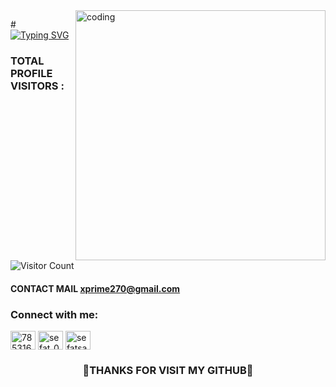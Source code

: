 <img align="right" alt="coding" width="400" src="https://github.com/X-PRIME-404/X-PRIME-404/blob/main/08503181a5c254f27a42981bfcf584d0.gif">

#[![Typing SVG](https://readme-typing-svg.herokuapp.com?font=Fira+Code&size=35&pause=1000&random=false&width=435&lines=‎ㅤㅤASSALAMULAIKUM;WELCOME+TO+MY+GITHUB)](https://git.io/typing-svg)



### TOTAL PROFILE VISITORS :

![Visitor Count](https://profile-counter.glitch.me/{X-PRIME-404}/count.svg)
<br />




#### CONTACT MAIL  **xprime270@gmail.com**

<h3 align="left">Connect with me:</h3>
<p align="left">
<a href="https://fb.com/100066313717374" target="blank"><img align="center" src="https://raw.githubusercontent.com/rahuldkjain/github-profile-readme-generator/master/src/images/icons/Social/facebook.svg" alt="785316773" height="30" width="40" /></a>
<a href="https://instagram.com/farhan_vaiya_143" target="blank"><img align="center" src="https://raw.githubusercontent.com/rahuldkjain/github-profile-readme-generator/master/src/images/icons/Social/instagram.svg" alt="sefat_03" height="30" width="40" /></a>
<a href="https://www.github.com/X-PRIME-404" target="blank"><img align="center" src="https://raw.githubusercontent.com/rahuldkjain/github-profile-readme-generator/refs/heads/master/src/images/icons/Social/github.svg" alt="sefatsarker03" height="30" width="40" /></a>
</p>




<div align="center">
  <h3> 🖤THANKS FOR VISIT MY GITHUB🖤 </h3>
</div>
